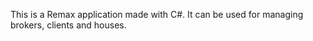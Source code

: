 
This is a Remax application made with C#. It can be used for managing brokers, clients and houses. 
